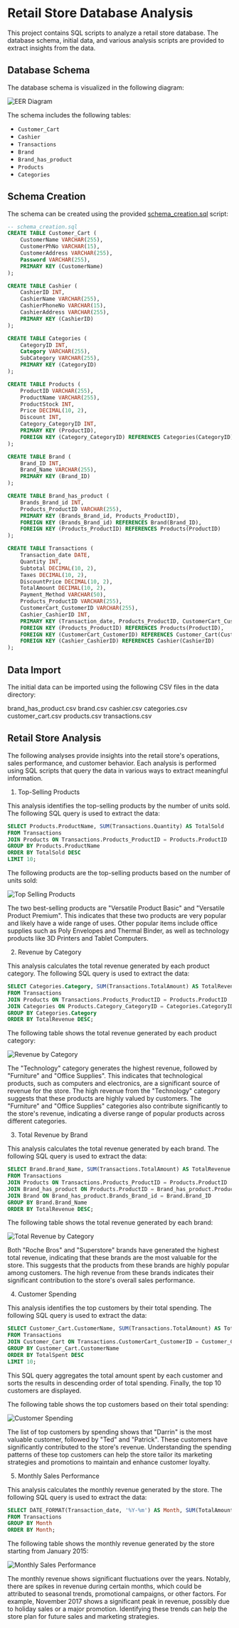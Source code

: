 # Retail Store Database Analysis

This project contains SQL scripts to analyze a retail store database. The database schema, initial data, and various analysis scripts are provided to extract insights from the data.

## Database Schema

The database schema is visualized in the following diagram:

![EER Diagram](eer_diagram/EER_diagram.png)

The schema includes the following tables:
- `Customer_Cart`
- `Cashier`
- `Transactions`
- `Brand`
- `Brand_has_product`
- `Products`
- `Categories`

## Schema Creation

The schema can be created using the provided [schema_creation.sql](sql_scripts/schema_creation.sql) script:

```sql
-- schema_creation.sql
CREATE TABLE Customer_Cart (
    CustomerName VARCHAR(255),
    CustomerPhNo VARCHAR(15),
    CustomerAddress VARCHAR(255),
    Password VARCHAR(255),
    PRIMARY KEY (CustomerName)
);

CREATE TABLE Cashier (
    CashierID INT,
    CashierName VARCHAR(255),
    CashierPhoneNo VARCHAR(15),
    CashierAddress VARCHAR(255),
    PRIMARY KEY (CashierID)
);

CREATE TABLE Categories (
    CategoryID INT,
    Category VARCHAR(255),
    SubCategory VARCHAR(255),
    PRIMARY KEY (CategoryID)
);

CREATE TABLE Products (
    ProductID VARCHAR(255),
    ProductName VARCHAR(255),
    ProductStock INT,
    Price DECIMAL(10, 2),
    Discount INT,
    Category_CategoryID INT,
    PRIMARY KEY (ProductID),
    FOREIGN KEY (Category_CategoryID) REFERENCES Categories(CategoryID)
);

CREATE TABLE Brand (
    Brand_ID INT,
    Brand_Name VARCHAR(255),
    PRIMARY KEY (Brand_ID)
);

CREATE TABLE Brand_has_product (
    Brands_Brand_id INT,
    Products_ProductID VARCHAR(255),
    PRIMARY KEY (Brands_Brand_id, Products_ProductID),
    FOREIGN KEY (Brands_Brand_id) REFERENCES Brand(Brand_ID),
    FOREIGN KEY (Products_ProductID) REFERENCES Products(ProductID)
);

CREATE TABLE Transactions (
    Transaction_date DATE,
    Quantity INT,
    Subtotal DECIMAL(10, 2),
    Taxes DECIMAL(10, 2),
    DiscountPrice DECIMAL(10, 2),
    TotalAmount DECIMAL(10, 2),
    Payment_Method VARCHAR(50),
    Products_ProductID VARCHAR(255),
    CustomerCart_CustomerID VARCHAR(255),
    Cashier_CashierID INT,
    PRIMARY KEY (Transaction_date, Products_ProductID, CustomerCart_CustomerID, Cashier_CashierID),
    FOREIGN KEY (Products_ProductID) REFERENCES Products(ProductID),
    FOREIGN KEY (CustomerCart_CustomerID) REFERENCES Customer_Cart(CustomerName),
    FOREIGN KEY (Cashier_CashierID) REFERENCES Cashier(CashierID)
); 
```

## Data Import

The initial data can be imported using the following CSV files in the data directory:

brand_has_product.csv
brand.csv
cashier.csv
categories.csv
customer_cart.csv
products.csv
transactions.csv

## Retail Store Analysis

The following analyses provide insights into the retail store's operations, sales performance, and customer behavior. Each analysis is performed using SQL scripts that query the data in various ways to extract meaningful information.

1. Top-Selling Products

This analysis identifies the top-selling products by the number of units sold. The following SQL query is used to extract the data:

```sql
SELECT Products.ProductName, SUM(Transactions.Quantity) AS TotalSold
FROM Transactions
JOIN Products ON Transactions.Products_ProductID = Products.ProductID
GROUP BY Products.ProductName
ORDER BY TotalSold DESC
LIMIT 10;
```

The following products are the top-selling products based on the number of units sold:

![Top Selling Products](results/top_selling_products_result.png)

The two best-selling products are "Versatile Product Basic" and "Versatile Product Premium". This indicates that these two products are very popular and likely have a wide range of uses. Other popular items include office supplies such as Poly Envelopes and Thermal Binder, as well as technology products like 3D Printers and Tablet Computers.

2. Revenue by Category

This analysis calculates the total revenue generated by each product category. The following SQL query is used to extract the data:

```sql
SELECT Categories.Category, SUM(Transactions.TotalAmount) AS TotalRevenue
FROM Transactions
JOIN Products ON Transactions.Products_ProductID = Products.ProductID
JOIN Categories ON Products.Category_CategoryID = Categories.CategoryID
GROUP BY Categories.Category
ORDER BY TotalRevenue DESC;
```
The following table shows the total revenue generated by each product category:

![Revenue by Category](results/revenue_by_category_result.png)

The "Technology" category generates the highest revenue, followed by "Furniture" and "Office Supplies". This indicates that technological products, such as computers and electronics, are a significant source of revenue for the store. The high revenue from the "Technology" category suggests that these products are highly valued by customers. The "Furniture" and "Office Supplies" categories also contribute significantly to the store's revenue, indicating a diverse range of popular products across different categories.

3. Total Revenue by Brand

This analysis calculates the total revenue generated by each brand. The following SQL query is used to extract the data:

```sql
SELECT Brand.Brand_Name, SUM(Transactions.TotalAmount) AS TotalRevenue
FROM Transactions
JOIN Products ON Transactions.Products_ProductID = Products.ProductID
JOIN Brand_has_product ON Products.ProductID = Brand_has_product.Products_ProductID
JOIN Brand ON Brand_has_product.Brands_Brand_id = Brand.Brand_ID
GROUP BY Brand.Brand_Name
ORDER BY TotalRevenue DESC;
```
The following table shows the total revenue generated by each brand:

![Total Revenue by Category](results/total_revenue_by_brand_result.png)

Both "Roche Bros" and "Superstore" brands have generated the highest total revenue, indicating that these brands are the most valuable for the store. This suggests that the products from these brands are highly popular among customers. The high revenue from these brands indicates their significant contribution to the store's overall sales performance.

4. Customer Spending

This analysis identifies the top customers by their total spending. The following SQL query is used to extract the data:

```sql
SELECT Customer_Cart.CustomerName, SUM(Transactions.TotalAmount) AS TotalSpent
FROM Transactions
JOIN Customer_Cart ON Transactions.CustomerCart_CustomerID = Customer_Cart.CustomerName
GROUP BY Customer_Cart.CustomerName
ORDER BY TotalSpent DESC
LIMIT 10;
```
This SQL query aggregates the total amount spent by each customer and sorts the results in descending order of total spending. Finally, the top 10 customers are displayed.

The following table shows the top customers based on their total spending:

![Customer Spending](results/customer_spending_result.png)

The list of top customers by spending shows that "Darrin" is the most valuable customer, followed by "Ted" and "Patrick". These customers have significantly contributed to the store's revenue. Understanding the spending patterns of these top customers can help the store tailor its marketing strategies and promotions to maintain and enhance customer loyalty.

5. Monthly Sales Performance

This analysis calculates the monthly revenue generated by the store. The following SQL query is used to extract the data:

```sql
SELECT DATE_FORMAT(Transaction_date, '%Y-%m') AS Month, SUM(TotalAmount) AS MonthlyRevenue
FROM Transactions
GROUP BY Month
ORDER BY Month;
```
The following table shows the monthly revenue generated by the store starting from January 2015:

![Monthly Sales Performance](results/monthly_sales_perforance_result.png)

The monthly revenue shows significant fluctuations over the years. Notably, there are spikes in revenue during certain months, which could be attributed to seasonal trends, promotional campaigns, or other factors. For example, November 2017 shows a significant peak in revenue, possibly due to holiday sales or a major promotion. Identifying these trends can help the store plan for future sales and marketing strategies.


